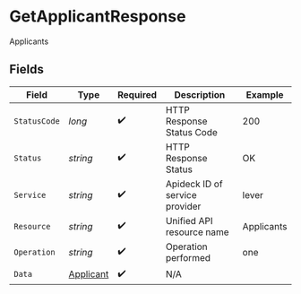 # GetApplicantResponse

Applicants


## Fields

| Field                                             | Type                                              | Required                                          | Description                                       | Example                                           |
| ------------------------------------------------- | ------------------------------------------------- | ------------------------------------------------- | ------------------------------------------------- | ------------------------------------------------- |
| `StatusCode`                                      | *long*                                            | :heavy_check_mark:                                | HTTP Response Status Code                         | 200                                               |
| `Status`                                          | *string*                                          | :heavy_check_mark:                                | HTTP Response Status                              | OK                                                |
| `Service`                                         | *string*                                          | :heavy_check_mark:                                | Apideck ID of service provider                    | lever                                             |
| `Resource`                                        | *string*                                          | :heavy_check_mark:                                | Unified API resource name                         | Applicants                                        |
| `Operation`                                       | *string*                                          | :heavy_check_mark:                                | Operation performed                               | one                                               |
| `Data`                                            | [Applicant](../../Models/Components/Applicant.md) | :heavy_check_mark:                                | N/A                                               |                                                   |